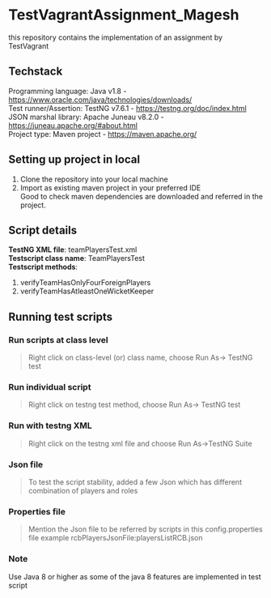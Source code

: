 # TestVagrantAssignment_Magesh
this repository contains the implementation of an assignment by TestVagrant

## Techstack
Programming language: Java v1.8 -  https://www.oracle.com/java/technologies/downloads/   <br />
Test runner/Assertion: TestNG v7.6.1 -  https://testng.org/doc/index.html   <br />
JSON marshal library: Apache Juneau v8.2.0 -  https://juneau.apache.org/#about.html   <br />
Project type: Maven project - https://maven.apache.org/   <br />

## Setting up project in local
1. Clone the repository into your local machine
2. Import as existing maven project in your preferred IDE <br />
Good to check maven dependencies are downloaded and referred in the project. <br />

## Script details
**TestNG XML file**: teamPlayersTest.xml   <br />
**Testscript class name**: TeamPlayersTest <br />
**Testscript methods**:   
1. verifyTeamHasOnlyFourForeignPlayers      <br />
2.  verifyTeamHasAtleastOneWicketKeeper      

## Running test scripts
### Run scripts at class level
> Right click on class-level (or) class name, choose Run As-> TestNG test

### Run individual script
> Right click on testng test method, choose Run As-> TestNG test   

### Run with testng XML
> Right click on the testng xml file and choose Run As->TestNG Suite

### Json file
> To test the script stability, added a few Json which has different combination of players and roles

### Properties file
> Mention the Json file to be referred by scripts in this config.properties file
> example
>    rcbPlayersJsonFile:playersListRCB.json

### Note
Use Java 8 or higher as some of the java 8 features are implemented in test script
